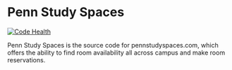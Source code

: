 # Penn Study Spaces

[![Code Health](https://landscape.io/github/pennlabs/studyspaces/master/landscape.svg)](https://landscape.io/github/pennappslabs/studyspaces/master)

Penn Study Spaces is the source code for pennstudyspaces.com, which offers the ability to find room availability all across campus and make room reservations.
